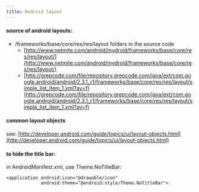 ```yaml
---
title: Android layout
---
```


#### source of android layouts:

- /frameworks/base/core/res/res/layout folders in the source code
  - [http://www.netmite.com/android/mydroid/frameworks/base/core/res/res/layout/](http://www.netmite.com/android/mydroid/frameworks/base/core/res/res/layout/)
  - [http://grepcode.com/file/repository.grepcode.com/java/ext/com.google.android/android/2.3.1_r1/frameworks/base/core/res/res/layout/simple_list_item_1.xml?av=f](http://grepcode.com/file/repository.grepcode.com/java/ext/com.google.android/android/2.3.1_r1/frameworks/base/core/res/res/layout/simple_list_item_1.xml?av=f)

#### common layout objects

see: [http://developer.android.com/guide/topics/ui/layout-objects.html](http://developer.android.com/guide/topics/ui/layout-objects.html)

#### to hide the title bar:

in AndroidManifest.xml, use Theme.NoTitleBar:

```
<application android:icon="@drawable/icon"
             android:theme="@android:style/Theme.NoTitleBar">
```
